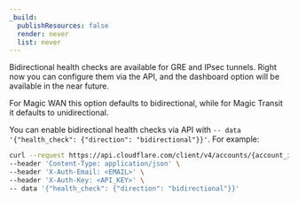 ```yaml
---
_build:
  publishResources: false
  render: never
  list: never
---
```


Bidirectional health checks are available for GRE and IPsec tunnels. Right now you can configure them via the API, and the dashboard option will be available in the near future.

For Magic WAN this option defaults to bidirectional, while for Magic Transit it defaults to unidirectional.

You can enable bidirectional health checks via API with `-- data '{"health_check": {"direction": "bidirectional"}}'`. For example: 

```bash
curl --request https://api.cloudflare.com/client/v4/accounts/{account_id}/magic/ipsec_tunnels \
--header 'Content-Type: application/json' \
--header 'X-Auth-Email: <EMAIL>' \
--header 'X-Auth-Key: <API_KEY>' \
-- data '{"health_check": {"direction": "bidirectional"}}'
```
